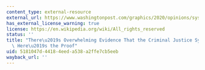 ```yaml
---
content_type: external-resource
external_url: https://www.washingtonpost.com/graphics/2020/opinions/systemic-racism-police-evidence-criminal-justice-system/
has_external_license_warning: true
license: https://en.wikipedia.org/wiki/All_rights_reserved
status: ''
title: "There\u2019s Overwhelming Evidence That the Criminal Justice System is Racist.\
  \ Here\u2019s the Proof"
uid: 5181047d-4418-4eed-a538-a2ffe7cb5eeb
wayback_url: ''
---
```


